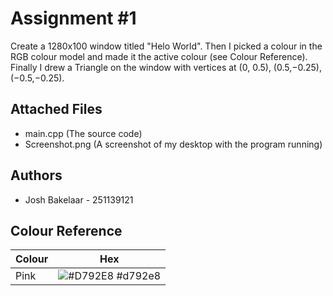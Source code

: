 
# Assignment #1
Create a 1280x100 window titled "Helo World". 
Then I picked a colour in the RGB colour model and made it the active colour (see Colour Reference).
Finally I drew a Triangle on the window with vertices at (0, 0.5), (0.5,−0.25), (−0.5,−0.25).

Attached Files
- 
- main.cpp (The source code)
- Screenshot.png (A screenshot of my desktop with the program running)


## Authors

- Josh Bakelaar - 251139121

## Colour Reference

| Colour             | Hex                                                                |
| ----------------- | ------------------------------------------------------------------ |
| Pink | ![#D792E8](https://via.placeholder.com/10x10/d792e8/D792E8) #d792e8 |


